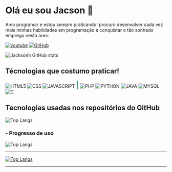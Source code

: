 # Olá eu sou Jacson 👋

Amo programar e estou sempre praticando! procuro desenvolver cada vez mais minhas habilidades em programação e conquistar o tão sonhado emprego nesta área.

[![youtube](https://img.shields.io/badge/YouTube-FF0000?style=for-the-badge&logo=youtube&logoColor=white)](https://youtube.com/@JacsonDev)
[![GitHub](https://img.shields.io/badge/GitHub-100000?style=for-the-badge&logo=github&logoColor=white)](https://github.com/jhacksonh)

![Jacksonh GitHub stats](https://github-readme-stats.vercel.app/api?username=jhacksonh&show_icons=true&theme=radical)

## Técnologias que costumo praticar!
<diV style="display: inline_block">
        <img align="center" alt="HTML5" src="https://img.shields.io/badge/HTML5-E34F26?style=for-the-badge&logo=html5&logoColor=white" />
        <img align="center" alt="CSS" src="https://img.shields.io/badge/CSS3-1572B6?style=for-the-badge&logo=css3&logoColor=white" />
        <img align="center" alt="JAVASCRIPT" src="https://img.shields.io/badge/JavaScript-323330?style=for-the-badge&logo=javascript&logoColor=F7DF1E" />
        <spam align="center" style="font-weight:bolder;color:#397;font-size:22px">|</spam>
        <img align="center" alt="PHP" src="https://img.shields.io/badge/PHP-777BB4?style=for-the-badge&logo=php&logoColor=white" />
        <img align="center" alt="PYTHON" src="https://img.shields.io/badge/Python-14354C?style=for-the-badge&logo=python&logoColor=white" />
        <img align="center" alt="JAVA" src="https://img.shields.io/badge/Java-ED8B00?style=for-the-badge&logo=openjdk&logoColor=white" />
        <img align="center" alt="MYSQL" src="https://img.shields.io/badge/MySQL-00000F?style=for-the-badge&logo=mysql&logoColor=white" />
        <img align="center" alt="C" src="https://img.shields.io/badge/C-0010F5?style=for-the-badge&logo=C&logoColor=white" />
</div>

<div style="margin:15px 0">

## Tecnologias usadas nos repositórios do GitHub

![Top Langs](https://github-readme-stats.vercel.app/api/top-langs/?username=jhacksonh&hide_progress=true)

</div>

<div style="margin:10px 0">

### - Progresso de uso

![Top Langs](https://github-readme-stats.vercel.app/api/top-langs/?username=jhacksonh&langs_count=8)

<hr>

[![Top Langs](https://github-readme-stats.vercel.app/api/top-langs/?username=jhacksonh&layout=donut)](https://github.com/jhacksonh/github-readme-stats)

<hr>
</div>
